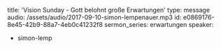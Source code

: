 title: 'Vision Sunday - Gott belohnt große Erwartungen'
type: message
audio: /assets/audio/2017-09-10-simon-lempenauer.mp3
id: e0869176-8e45-42b9-88a7-4eb0c41232f8
sermon_series: erwartungen
speaker:
  - simon-lemp
